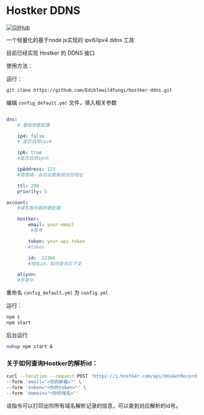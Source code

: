 # Hostker DDNS

[![GitHub](https://img.shields.io/github/license/Ediblewildfungi/hostker-ddns?color=1ccc1a)](https://opensource.org/licenses/MIT)

一个轻量化的基于node.js实现的 ipv6/ipv4 ddns 工具

目前已经实现 Hostker 的 DDNS 接口

使用方法：

运行：

``` bash
git clone https://github.com/Ediblewildfungi/hostker-ddns.git
```

 编辑 `config_default.yml` 文件，填入相关参数

``` yml

dns:
    # 基础参数配置

    ip4: false
    # 是否启用ipv4

    ip6: true
    #是否启用ipv6

    ipAddress: 123
    #随便填，会自动更新成对应地址

    ttl: 200
    priority: 5

account:
    #域名服务器参数配置

    hostker:
        email: your-email
         #账号

        token: your-api-token
        #token

        id:  12366
        #域名id，如何查询见下文

    aliyun:
    #开发中

```
重命名  `config_default.yml` 为   `config.yml` 

运行：

``` bash
npm i
npm start
```
后台运行
```bash
nohup npm start &
```

### 关于如何查询Hostker的解析id：
``` bash
curl --location --request POST 'https://i.hostker.com/api/dnsGetRecords' \
--form 'email="<你的邮箱>"' \
--form 'token="<你的token>"' \
--form 'domain="<你的域名>"'
```

该指令可以打印出你所有域名解析记录的信息，可以查到对应解析的id号。

